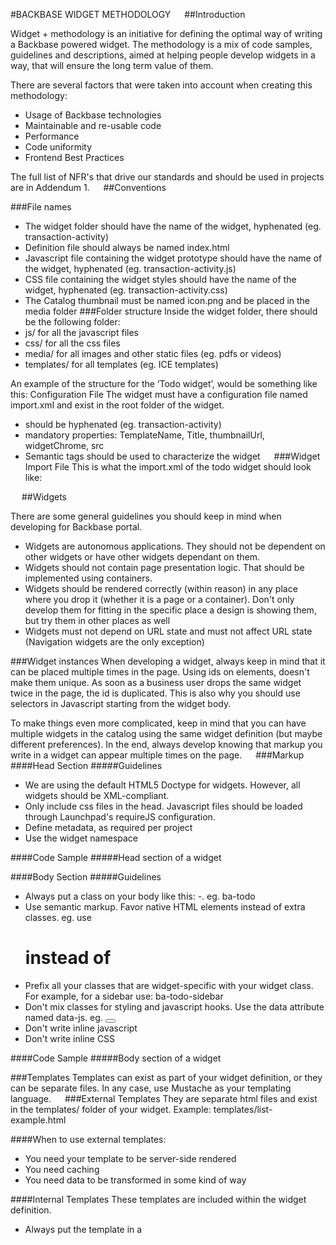 #BACKBASE WIDGET METHODOLOGY
 
##Introduction

Widget + methodology is an initiative for defining the optimal way of writing a Backbase powered widget. The methodology is a mix of code samples, guidelines and descriptions, aimed at helping people develop widgets in a way, that will ensure the long term value of them.

There are several factors that were taken into account when creating this methodology:
+ Usage of Backbase technologies
+ Maintainable and re-usable code
+ Performance
+ Code uniformity
+ Frontend Best Practices

The full list of NFR's that drive our standards and should be used in projects are in Addendum 1.
 
##Conventions

###File names
+ The widget folder should have the name of the widget, hyphenated (eg. transaction-activity)
+ Definition file should always be named index.html
+ Javascript file containing the widget prototype should have the name of the widget, hyphenated (eg. transaction-activity.js)
+ CSS file containing the widget styles should have the name of the widget, hyphenated (eg. transaction-activity.css)
+ The Catalog thumbnail must be named icon.png and be placed in the media folder
###Folder structure
Inside the widget folder, there should be the following folder:
+ js/ for all the javascript files
+ css/ for all the css files
+ media/ for all images and other static files (eg. pdfs or videos)
+ templates/ for all templates (eg. ICE templates)

An example of the structure for the ‘Todo widget’, would be something like this: 
Configuration File
The widget must have a configuration file named import.xml and exist in the root folder of the widget.
+ <name> should be hyphenated (eg. transaction-activity)
+ mandatory properties: TemplateName, Title, thumbnailUrl, widgetChrome, src
+ Semantic tags should be used to characterize the widget
 
###Widget Import File
This is what the import.xml of the todo widget should look like:

 
 
##Widgets

There are some general guidelines you should keep in mind when developing for Backbase portal.
+ Widgets are autonomous applications. They should not be dependent on other widgets or have other widgets dependant on them.
+ Widgets should not contain page presentation logic. That should be implemented using containers.
+ Widgets should be rendered correctly (within reason) in any place where you drop it (whether it is a page or a container). Don't only develop them for fitting in the specific place a design is showing them, but try them in other places as well
+ Widgets must not depend on URL state and must not affect URL state (Navigation widgets are the only exception)

###Widget instances
When developing a widget, always keep in mind that it can be placed multiple times in the page. Using ids on elements, doesn't make them unique. As soon as a business user drops the same widget twice in the page, the id is duplicated. This is also why you should use selectors in Javascript starting from the widget body.

To make things even more complicated, keep in mind that you can have multiple widgets in the catalog using the same widget definition (but maybe different preferences). In the end, always develop knowing that markup you write in a widget can appear multiple times on the page.
 
###Markup
####Head Section
#####Guidelines
+ We are using the default HTML5 Doctype for widgets. However, all widgets should be XML-compliant.
+ Only include css files in the head. Javascript files should be loaded through Launchpad's requireJS configuration.
+ Define metadata, as required per project
+ Use the widget namespace

####Code Sample
#####Head section of a widget
 

####Body Section
#####Guidelines
+ Always put a class on your body like this: <project prefix>-<widget name>. eg. ba-todo
+ Use semantic markup. Favor native HTML elements instead of extra classes. eg. use <h1> instead of <div class="ba-main-header">
+ Prefix all your classes that are widget-specific with your widget class. For example, for a sidebar use: ba-todo-sidebar
+ Don't mix classes for styling and javascript hooks. Use the data attribute named data-js. eg. <button data-js="submit-form"></button>
+ Don't write inline javascript
+ Don't write inline CSS

####Code Sample
#####Body section of a widget
 

###Templates
Templates can exist as part of your widget definition, or they can be separate files. In any case, use Mustache as your templating language.
 
###External Templates
They are separate html files and exist in the templates/ folder of your widget. Example:
templates/list-example.html
 

####When to use external templates:
+ You need your template to be server-side rendered
+ You need caching
+ You need data to be transformed in some kind of way

####Internal Templates
These templates are included within the widget definition. 
+ Always put the template in a <script> tag, for performance reasons.
+ Append all templates at the end of the widget's <body> element.
+ Use the data-template attribute to name your templates.

Example index.html:
 

####When to use internal templates:
+ You need to use the template dynamically (not when the widget is rendered but at some other point in time, eg. after some user interaction)
+ You need to access the template directly in JS
+ You need to get the data with an ajax call


 
##CSS
###Introduction
Writing good CSS code is often underestimated and not taken into account during projects. This results into serious problems in the end, including UI inconsistencies in the portal and performance issues. There are a lot of good books and websites about structuring CSS for large applications, including OOCSS and SMACSS.

###Themeing
Themeing should happen on a project level and not per widget. This means that styles affecting what is called "branding" should happen on your themes and not in your widget. These include things like font styling and colors, backgrounds, borders etc. As a guideline, use the following list for things that should be part of your theme and not your widget
+ typography (font styles on headings and paragraphs, related colors)
+ form elements (any styles on inputs, dropdowns, checkboxes etc)
+ links and buttons
+ navigation elements, breadcrumbs
+ grid system
+ specific helper classes (eg. clearfix, hidden etc)
Twitter Bootstrap is the way of defining and using styles for your project. It comes automatically included in themes and available in any widget you built. Use the Bootstrap CSS classes along with the custom classes  in your widget for a fully styled widget.

###CSS Development
####Guidelines
+ Don't use ids for styling.
+ Avoid long selectors.
+ Avoid styling tags, use classes instead (eg. instead of styling ul.ba-list > li create a new class named ba-list-item and style directly that)
+ Prefer using CSS3 over over techniques (eg. gradients or rounded corners)
+ Group relative styles together, avoid re-writing the same rules.
+ Try to be semantic with class names when needed, but not only for the sake of semantics (eg. grid classes like: span12 are fine, even if they are not semantic at all)
+ Avoid arbitrary values (why do you need a margin-left: 12px?)
+ Don't write all styles in one line.
+ Logically group your styles.
+ Overriding Bootstrap classes in a widget should only happen for exceptions very specific to the widget.
+ Overriding Bootstrap classes in a widget happens by prepending the widget class to the bootstrap class (eg. override .btn by using the rule .ba-todo .btn)
+ Don't use @import in your widget CSS file.
+ Don't use !important.
 
####Coding conventions
+ Class names should be all lowercase, with dashes as separators (eg. ba-my-article-comments)
+ CSS classes must start with <project prefix>-<widget name>- (eg. ba-todo-list-item)
####CSS Preprocessors
Backbase have chosen for LESS when working with twitter bootstrap theme's to give the benefits of general CSS preprocessing. Twitter Bootstrap also have opted for LESS as there go to preprocessors, giving us better all round support in combination. Plus we get a few tools to boot: http://getbootstrap.com/customize/#less

##Javascript
###Starting Point
These guidelines will help you jump-start your widget development in a structured way.
###Guidelines
+ Begin your module with "use strict"
+ Use the prototype pattern for structuring your widget js code.
+ Use Launchpad dependency management mechanism (RequireJS).
+ Use constants for your string selectors at the top of the file. Separate into SELECTORS (for traversing the DOM, eg. to find all list items) and CLASSES (for behavior, eg. a class to make an element hidden).
+ Add 2 properties in your prototype: widget and $widgetBody, for easy access of the other methods.
+ Cache jQuery objects in the constructor. Name those objects with names starting with $ (to immediately understand which objects are jQuery ones).
+ Avoid running the same jQuery selectors again and again either cache (previous point) or use chaining
+ Avoid heavy DOM manipulation with javascript, for performance reasons
+ Define an init() method that starts the widget.
+ At the end of your module, return a function that returns an initiated instance of the widget.
+ Write JSDoc comments
+ Variable definitions within a function should be done in the beginning of the function
+ Use classes to hold state (eg. $element.addClass('ba-hidden') instead of $element.hide() )

###Coding conventions
+ Widget prototype should be a TitleCase version of the widget name (eg. TransactionActivity)
+ Function names and variables should be camelCase.
+ All capital words mean constant
+ Group private functions under the _private object

###Available JS Frameworks
+ RequireJS is always be used when defining the widget resources and introducing JS behaviour, as in the code sample
+ AngularJS is our recommended toolset when widget functionalities meet our definition of what requires an MVC pattern. See Advanced Concepts
 
###Code Sample
 
 
##Advanced Concepts
###Event Binding
+ Bind events only within the context of the widget. Either delegate them from the $widgetBody, or bind directly on an element which is specific for the widget (ie. an element that is selected within the $widgetBody).
+ Do all the event binding in the widget init() function.
+ Create the handling of the event in a separate function.
+ Put a short comment to explain what the event does.
 
###Pubsub Pattern
Use the pubsub pattern for communication with components outside the widget. Pubsub pattern is good for avoiding hard coupling the widget with the rest of the portal, but it still is some sort of coupling and should be used with caution.
+ Don't use pubsub for UI logic. For example if you need to press a button somewhere else in the page and make the widget appear, this should not be solved with pubsub. (chromes, containers and perspectives are options for solving this problem).
+ When using subscribe, make sure your widget works without it. Lets assume you have 2 widgets: Filters widget and List widget. The List widget "listens" to a channel that the Filter widget publishes the filter changed event to. The List widget should in any case have some default settings for getting data, even if the Filter widget is not present in the page.
+ When you publish an event, pass along all the data. Don't depend on DOM or any other structure for pulling the data.
+ Pubsub is stateless and without any history information and should be treated as such (pass all the data needed with each publish, don't rely on previous states)

